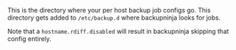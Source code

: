 This is the directory where your per host backup job configs go.
This directory gets added to `/etc/backup.d` where backupninja looks for jobs.

Note that a `hostname.rdiff.disabled` will result in backupninja skipping that config entirely.
